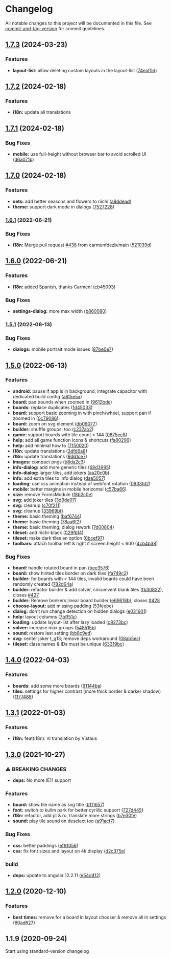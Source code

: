 # Changelog

All notable changes to this project will be documented in this file. See [commit-and-tag-version](https://github.com/absolute-version/commit-and-tag-version) for commit guidelines.

## [1.7.3](https://github.com/ffalt/mah/compare/v1.7.2...v1.7.3) (2024-03-23)


### Features

* **layout-list:** allow deleting custom layouts in the layout-list ([74eaf0d](https://github.com/ffalt/mah/commit/74eaf0d7df1cf4db2b2cb1d866baabc90361aecb))

## [1.7.2](https://github.com/ffalt/mah/compare/v1.7.1...v1.7.2) (2024-02-18)

### Features

* **i18n:** update all translations

## [1.7.1](https://github.com/ffalt/mah/compare/v1.7.0...v1.7.1) (2024-02-18)


### Bug Fixes

* **mobile:** use full-height without browser bar to avoid scrolled UI ([d6a071b](https://github.com/ffalt/mah/commit/d6a071b774b7e8f460fd91afbab9e1433b7906af))

## [1.7.0](https://github.com/ffalt/mah/compare/v1.6.1...v1.7.0) (2024-02-18)


### Features

* **sets:** add better seasons and flowers to riichi ([a8ddead](https://github.com/ffalt/mah/commit/a8ddeada6a8675c2542280858fa9e48afea6edc4))
* **theme:** support dark mode in dialogs ([7527228](https://github.com/ffalt/mah/commit/7527228fb88ec8b529c2288ab12e0c5d7716420b))

### [1.6.1](https://github.com/ffalt/mah/compare/v1.6.0...v1.6.1) (2022-06-21)


### Bug Fixes

* **i18n:** Merge pull request [#438](https://github.com/ffalt/mah/issues/438) from carmenfdezb/main ([521039d](https://github.com/ffalt/mah/commit/521039dcab039e57f25d0fefec658e41344761cb))

## [1.6.0](https://github.com/ffalt/mah/compare/v1.5.1...v1.6.0) (2022-06-21)


### Features

* **i18n:** added Spanish, thanks Carmen! ([cb45093](https://github.com/ffalt/mah/commit/cb45093c0737983a3fb1ec18eff3065032892a37))


### Bug Fixes

* **settings-dialog:** more max width ([b860080](https://github.com/ffalt/mah/commit/b8600808c720d4d9116593f865ef5b6a57fb4b30))

### [1.5.1](https://github.com/ffalt/mah/compare/v1.5.0...v1.5.1) (2022-06-13)


### Bug Fixes

* **dialogs:** mobile portrait mode issues ([87be0e7](https://github.com/ffalt/mah/commit/87be0e7f703c8ca4206799d034c1f7e257de78db))

## [1.5.0](https://github.com/ffalt/mah/compare/v1.4.0...v1.5.0) (2022-06-13)


### Features

* **android:** pause if app is in background, integrate capacitor with dedicated build config ([a8f5e5a](https://github.com/ffalt/mah/commit/a8f5e5a06a44863424e9f6fbbded1c019ee134bc))
* **board:** pan bounds when zoomed in ([9612bde](https://github.com/ffalt/mah/commit/9612bde6cafa98f0b06828aed6955752bafda446))
* **boards:** replace duplicates ([1d45033](https://github.com/ffalt/mah/commit/1d45033033f6cc32fc6c82509af1256da68dd0ac))
* **board:** support basic zooming in with pinch/wheel, support pan if zoomed in ([0c79086](https://github.com/ffalt/mah/commit/0c79086d43c5d034e14984fd57b0f3dff4044ab1))
* **board:** zoom on svg element ([db09077](https://github.com/ffalt/mah/commit/db09077053515b90c6f05c1ffb7c6e927c9736be))
* **builder:** shuffle groups, too ([c237ab2](https://github.com/ffalt/mah/commit/c237ab2008698fd7bf0dd7415622d729b34acf1b))
* **game:** support boards with tile count > 144 ([0875ec8](https://github.com/ffalt/mah/commit/0875ec8bd043c4e31a532297848e13b4bef5986e))
* **help:** add all game function icons & shortcuts ([fa80296](https://github.com/ffalt/mah/commit/fa802969b406ee9f121e0727bbba1e51ab994dbd))
* **help:** add minimal how to ([7150020](https://github.com/ffalt/mah/commit/7150020b117aad0c009f6cb42a8d51dd669f66b6))
* **i18n:** update translations ([3dfd6a8](https://github.com/ffalt/mah/commit/3dfd6a84e0a31835fc37a0b0c8c21db491cd3ca0))
* **i18n:** update translations ([9d61ce7](https://github.com/ffalt/mah/commit/9d61ce7a2800be0aeaf59896a2f41cf20677ccfa))
* **images:** compact pngs ([b8da2c3](https://github.com/ffalt/mah/commit/b8da2c3824dd7f9d077ef9f6cda961a809051c67))
* **info-dialog:** add more generic tiles ([68d3995](https://github.com/ffalt/mah/commit/68d399588334a2f008e908883d57ea00b16b7185))
* **info-dialog:** larger tiles, add jokers ([aa20c0b](https://github.com/ffalt/mah/commit/aa20c0be25a4f4c3b1d9634acf79043e66cfc084))
* **info:** add extra tiles to info dialog ([dae5057](https://github.com/ffalt/mah/commit/dae5057f4bfb2ab06087d8793addbd363e8d9eaf))
* **loading:** use css animation instead of webfont rotation ([0933fd2](https://github.com/ffalt/mah/commit/0933fd23cd0c2b1e8ed05d5be11454ab69bd6ced))
* **mobile:** better margins in mobile horizontal ([c57ba66](https://github.com/ffalt/mah/commit/c57ba6656bc01265632e86ed6536832ee9957e14))
* **size:** remove FormsModule ([f8b2c0e](https://github.com/ffalt/mah/commit/f8b2c0ef2c21634766035c702d86a23a0fe42866))
* **svg:** add joker tiles ([3d9de07](https://github.com/ffalt/mah/commit/3d9de07796838f1db9e5b8d7b7ff5479f5f76823))
* **svg:** cleanup ([c70f211](https://github.com/ffalt/mah/commit/c70f21105f6bccacc84e67ff8bb4a84b8fec5b5b))
* **svg:** cleanup ([33969bf](https://github.com/ffalt/mah/commit/33969bff816122f0e304680aa4d41b2b8cc196c0))
* **theme:** basic theming ([baf6744](https://github.com/ffalt/mah/commit/baf67446e4736d11262737359e648d2854c03d5d))
* **theme:** basic theming ([78aa6f2](https://github.com/ffalt/mah/commit/78aa6f20fdbcbcb080a850ee7f3732a8b5b54312))
* **theme:** basic theming; dialog rework ([7d00804](https://github.com/ffalt/mah/commit/7d00804e5fc8452f4a01736f4ac5e75331eae59a))
* **tileset:** add riichi-black ([029fbf4](https://github.com/ffalt/mah/commit/029fbf4d28c73f5d446ba3cb7eb69d3496c921a5))
* **tileset:** make dark tiles an option ([0bcef97](https://github.com/ffalt/mah/commit/0bcef97c4810fbedc94f2bc220b40633455d651d))
* **toolbars:** attach toolbar left & right if screen.height < 600 ([4cb4b38](https://github.com/ffalt/mah/commit/4cb4b384d7d1adfbdd333e78121450793701ea93))


### Bug Fixes

* **board:** handle rotated board in pan ([bee3576](https://github.com/ffalt/mah/commit/bee3576587c2bc6309372032a9ceda181e183d75))
* **board:** show hinted tiles border on dark tiles ([fa749c2](https://github.com/ffalt/mah/commit/fa749c27413cfd80b9aef7e68718e06ab2a034a0))
* **builder:** for boards with < 144 tiles, invalid boards could have been randomly created ([782d64a](https://github.com/ffalt/mah/commit/782d64ab7118b1070c489e733931ff9705d0eb78))
* **builder:** refactor builder & add solver, circumvent blank tiles ([fb30822](https://github.com/ffalt/mah/commit/fb30822074fab01366f848e245804d249d3a22c4)), closes [#427](https://github.com/ffalt/mah/issues/427)
* **builder:** Remove bonkers linear board builder ([e69618b](https://github.com/ffalt/mah/commit/e69618b48a763f5eb018f2a0ea78dc6e1ea1d5f4)), closes [#428](https://github.com/ffalt/mah/issues/428)
* **choose-layout:** add missing padding ([53feebe](https://github.com/ffalt/mah/commit/53feebed3d7fdf605906b498f1de3cc2489f4c46))
* **dialog:** don't run change detection on hidden dialogs ([e031601](https://github.com/ffalt/mah/commit/e03160109b6e50ef5966474ac14afc93a27caf1e))
* **help:** layout columns ([7bff51c](https://github.com/ffalt/mah/commit/7bff51ca501db25a25092cdecd255bef957c8534))
* **loading:** update layout-list after lazy loaded ([c8273bc](https://github.com/ffalt/mah/commit/c8273bc0757d731de3c1b75415f163ccb39b0f53))
* **solver:** increase max groups ([548515b](https://github.com/ffalt/mah/commit/548515bcee18f47747297e4d97bb4f451753ba6d))
* **sound:** restore last setting ([bb8c9ed](https://github.com/ffalt/mah/commit/bb8c9ede8d6486fa85288fdb83f64d925e24be60))
* **svg:** center joker t_g13; remove deps workaround ([08ab5ec](https://github.com/ffalt/mah/commit/08ab5ecf2f1f718fe05b898f636234bb374cd516))
* **tileset:** class names & IDs must be unique ([63319bc](https://github.com/ffalt/mah/commit/63319bc42ed645671f2862dba6282dc259e08501))

## [1.4.0](https://github.com/ffalt/mah/compare/v1.3.1...v1.4.0) (2022-04-03)


### Features

* **boards:** add some more boards ([91144ba](https://github.com/ffalt/mah/commit/91144bab764f89ad72faf210563f0d46df21b522))
* **tiles:** settings for higher contrast (more thick border & darker shadow) ([1177488](https://github.com/ffalt/mah/commit/1177488fbc217fce693280851af5aa519a088cce))

## [1.3.1](https://github.com/ffalt/mah/compare/v1.3.0...v1.3.1) (2022-01-03)

### Features

* **i18n:** feat(i18n): nl translation by Vistaus


## [1.3.0](https://github.com/ffalt/mah/compare/v1.2.0...v1.3.0) (2021-10-27)


### ⚠ BREAKING CHANGES

* **deps:** No more IE11 support

### Features

* **board:** show tile name as svg title ([b111657](https://github.com/ffalt/mah/commit/b111657d6f0ab1a4ae17f1865be5c3fbee787531))
* **font:** switch to kulim park for better cyrillic support ([727d445](https://github.com/ffalt/mah/commit/727d44523cd57b5134f6a95e6e30fe6d4a051f31))
* **i18n:** refactor, add pt & ru, translate more strings ([b7e30fe](https://github.com/ffalt/mah/commit/b7e30fe8dd9d4e1c73f8723de8b5e70f17780ab1))
* **sound:** play tile sound on deselect too ([a91acf7](https://github.com/ffalt/mah/commit/a91acf7bc22218b3fe17b7d5c9dbad4cb1712ddb))


### Bug Fixes

* **css:** better paddings ([ef91056](https://github.com/ffalt/mah/commit/ef91056c71eb9a18e0a7764d843f0ed17fb25202))
* **css:** fix font sizes and layout on 4k display ([d2c375e](https://github.com/ffalt/mah/commit/d2c375e2d07cdd99a5b82acd81eafd09d0a7563a))


### build

* **deps:** update to angular 12.2.11 ([e54d412](https://github.com/ffalt/mah/commit/e54d412878dd355b25324eb086b699ffd54f8ab2))

## [1.2.0](https://github.com/ffalt/mah/compare/v1.1.9...v1.2.0) (2020-12-10)


### Features

* **best times:** remove for a board in layout chooser & remove all in settings ([60ad627](https://github.com/ffalt/mah/commit/60ad6272b1fc2d68e0c4dc78bde345403b6dded9))

## 1.1.9 (2020-09-24)

Start using standard-version changelog
